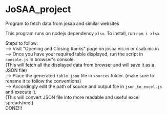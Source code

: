 # JoSAA_project
Program to fetch data from josaa and similar websites

This program runs on nodejs dependency `xlsx`. To install, run `npm i xlsx`

Steps to follow:<br>
--> Visit "Opening and Closing Ranks" page on josaa.nic.in or csab.nic.in<br>
--> Once you have your required table displayed, run the script in `console.js` in browser's console.<br>
(This will fetch all the displayed data from browser and will save it as a JSON file)<br>
--> Place the generated `table.json` file in `sources` folder. (make sure to rename it to follow the conventions)<br>
--> Accordingly edit the path of source and output file in `json_to_excel.js` and execute it.<br>
(This will convert JSON file into more readable and useful excel spreadsheet)<br>
DONE!!!
